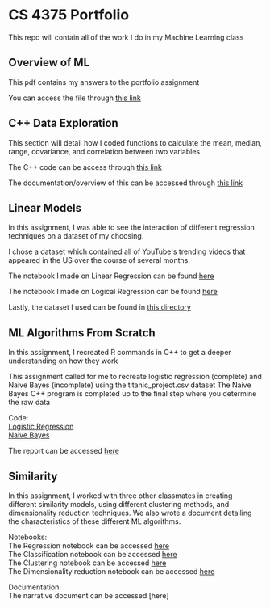 # CS 4375 Portfolio
 This repo will contain all of the work I do in my Machine Learning class

## Overview of ML
 This pdf contains my answers to the portfolio assignment
 
 You can access the file through [this link](Overview_of_ML.pdf)

## C++ Data Exploration
 This section will detail how I coded functions to calculate the mean, median, range, covariance, and correlation between two variables
 
 The C++ code can be access through [this link](1_C++_Data_Exploration/1_C++_Data_Exp.cpp)
 
 The documentation/overview of this can be accessed through [this link](1_C++_Data_Exploration/1_Documentation.pdf)
 
## Linear Models
 In this assignment, I was able to see the interaction of different regression techniques on a dataset of my choosing.
 
 I chose a dataset which contained all of YouTube's trending videos that appeared in the US over the course of several months.
 
 The notebook I made on Linear Regression can be found [here](2_Linear_Models/Regression.pdf)
 
 The notebook I made on Logical Regression can be found [here](2_Linear_Models/Classification.pdf)
 
 Lastly, the dataset I used can be found in [this directory](2_Linear_Models)

## ML Algorithms From Scratch
 In this assignment, I recreated R commands in C++ to get a deeper understanding on how they work
 
 This assignment called for me to recreate logistic regression (complete) and Naive Bayes (incomplete) using the titanic_project.csv dataset
 The Naive Bayes C++ program is completed up to the final step where you determine the raw data
 
 Code: </br>
  [Logistic Regression](3_Scratch_Algorithms/LogReg.cpp) </br>
  [Naive Bayes](3_Scratch_Algorithms/NBayes.cpp)
 
 The report can be accessed [here](3_Scratch_Algorithms/Overview.pdf)
 
## Similarity
 In this assignment, I worked with three other classmates in creating different similarity models, using different clustering methods, and dimensionality
 reduction techniques. We also wrote a document detailing the characteristics of these different ML algorithms.
 
 Notebooks:</br>
  The Regression notebook can be accessed [here](4_Similarity/Regression.pdf)</br>
  The Classification notebook can be accessed [here](4_Similarity/Classification.pdf)</br>
  The Clustering notebook can be accessed [here](4_Similarity/Clustering.pdf)</br>
  The Dimensionality reduction notebook can be accessed [here](4_Similarity/DimensionalityReduction.pdf)
  
 Documentation:</br>
  The narrative document can be accessed [here]
